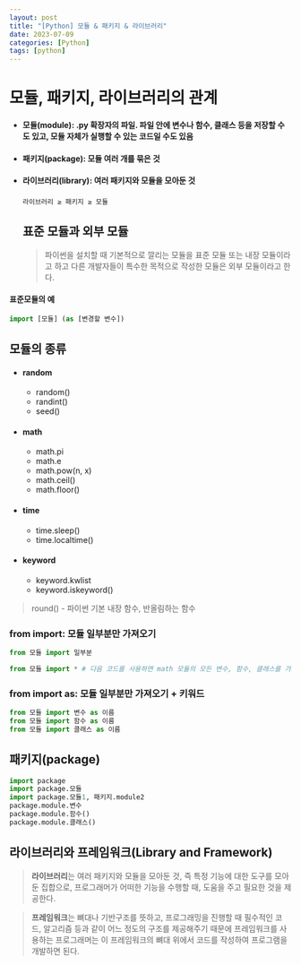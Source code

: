 ```yaml
---
layout: post
title: "[Python] 모듈 & 패키지 & 라이브러리"
date: 2023-07-09
categories: [Python]
tags: [python]
---
```








# 모듈, 패키지, 라이브러리의 관계

- #### 모듈(module): .py 확장자의 파일. 파일 안에 변수나 함수, 클래스 등을 저장할 수도 있고, 모듈 자체가 실행할 수 있는 코드일 수도 있음
- #### 패키지(package): 모듈 여러 개를 묶은 것
- #### 라이브러리(library): 여러 패키지와 모듈을 모아둔 것

      라이브러리 ≥ 패키지 ≥ 모듈

  ## 표준 모듈과 외부 모듈

   > 파이썬을 설치할 때 기본적으로 깔리는 모듈을 표준 모듈 또는 내장 모듈이라고 하고 다른 개발자들이 특수한 목적으로 작성한 모듈은 외부 모듈이라고 한다.
  
#### 표준모듈의 예

  ```python
  import [모듈] (as [변경할 변수])
  ```

## 모듈의 종류
- #### random
  - random()
  - randint()
  - seed()
- #### math
  - math.pi
  - math.e
  - math.pow(n, x)
  - math.ceil()
  - math.floor()
 
- #### time
  - time.sleep()
  - time.localtime()
- #### keyword
  - keyword.kwlist
  - keyword.iskeyword()

> round() - 파이썬 기본 내장 함수, 반올림하는 함수


### from import: 모듈 일부분만 가져오기
```python
from 모듈 import 일부분 

from 모듈 import * # 다음 코드를 사용하면 math 모듈의 모든 변수, 함수, 클래스를 가져온다.
```

### from import as: 모듈 일부분만 가져오기 + 키워드

```python
from 모듈 import 변수 as 이름
from 모듈 import 함수 as 이름
from 모듈 import 클래스 as 이름
```


## 패키지(package)

```python
import package
import package.모듈
import package.모듈1, 패키지.module2
package.module.변수
package.module.함수()
package.module.클래스()
```

## 라이브러리와 프레임워크(Library and Framework)
> **라이브러리**는 여러 패키지와 모듈을 모아둔 것, 즉 특정 기능에 대한 도구를 모아둔 집합으로, 프로그래머가 어떠한 기능을 수행할 때, 도움을 주고 필요한 것을 제공한다.

> **프레임워크**는 뼈대나 기반구조를 뜻하고, 프로그래밍을 진행할 때 필수적인 코드, 알고리즘 등과 같이 어느 정도의 구조를 제공해주기 때문에 프레임워크를 사용하는 프로그래머는 이 프레임워크의 뼈대 위에서 코드를 작성하여 프로그램을 개발하면 된다.
